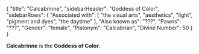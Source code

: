 {
	"title": "Calcabrinne",
	"sidebarHeader": "Goddess of Color",
	"sidebarRows": {
		"Associated with": [ "the visual arts", "aesthetics", "light", "pigment and dyes", "the daytime" ],
		"Also known as": "???",
		"Pawns": "???",
		"Gender": "female",
		"Pistonym": "Calcabrian",
		"Divine Number": 50
	}
}

**Calcabrinne** is the **Goddess of Color**.